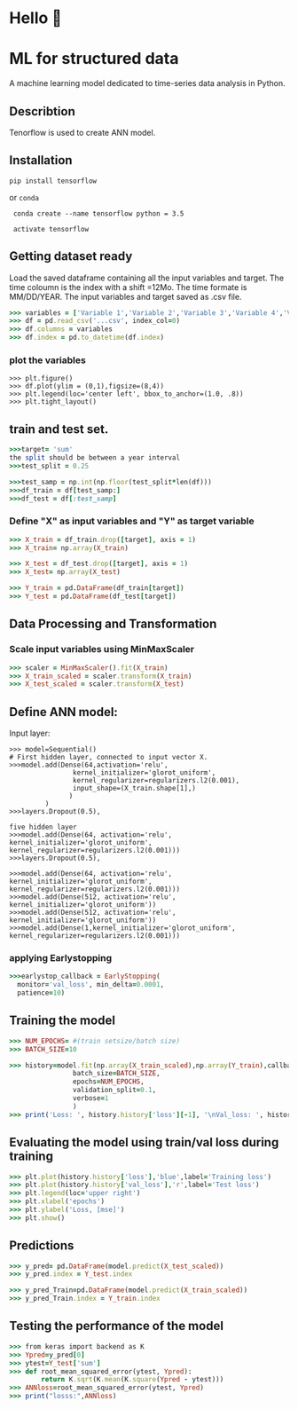 # Hello 👋
# ML for structured data
A machine learning model dedicated to time-series data analysis in Python.

## Describtion
 Tenorflow is used to create ANN model. 

## Installation

```pip install tensorflow```

or ```conda``` 

``` conda create --name tensorflow python = 3.5```

``` activate tensorflow```

## Getting dataset ready 
Load the saved dataframe containing all the input variables and target. The time coloumn is the index with a shift =12Mo.
The time formate is MM/DD/YEAR. The input variables and target saved as .csv file.
``` ruby
>>> variables = ['Variable 1','Variable 2','Variable 3','Variable 4','Variable 5','Variable 6','Variable 7','Variable 8','sum']
>>> df = pd.read_csv('...csv', index_col=0)
>>> df.columns = variables
>>> df.index = pd.to_datetime(df.index)
```


### plot the variables

```
>>> plt.figure()
>>> df.plot(ylim = (0,1),figsize=(8,4))
>>> plt.legend(loc='center left', bbox_to_anchor=(1.0, .8))
>>> plt.tight_layout()

```


## train and test set. 
``` ruby
>>>target= 'sum'
the split should be between a year interval
>>>test_split = 0.25 

>>>test_samp = np.int(np.floor(test_split*len(df)))
>>>df_train = df[test_samp:]
>>>df_test = df[:test_samp]
```

### Define "X" as input variables and "Y" as target variable
```ruby 
>>> X_train = df_train.drop([target], axis = 1)
>>> X_train= np.array(X_train)

>>> X_test = df_test.drop([target], axis = 1)
>>> X_test= np.array(X_test)

>>> Y_train = pd.DataFrame(df_train[target])
>>> Y_test = pd.DataFrame(df_test[target])
```

## Data Processing and Transformation

### Scale input variables using MinMaxScaler
```ruby
>>> scaler = MinMaxScaler().fit(X_train)
>>> X_train_scaled = scaler.transform(X_train)
>>> X_test_scaled = scaler.transform(X_test)
```


## Define ANN model:
Input layer:
```
>>> model=Sequential()
# First hidden layer, connected to input vector X.
>>>model.add(Dense(64,activation='relu',
                kernel_initializer='glorot_uniform',
                kernel_regularizer=regularizers.l2(0.001),
                input_shape=(X_train.shape[1],)
               )
         )
>>>layers.Dropout(0.5),

five hidden layer
>>>model.add(Dense(64, activation='relu', kernel_initializer='glorot_uniform',  kernel_regularizer=regularizers.l2(0.001)))
>>>layers.Dropout(0.5),

>>>model.add(Dense(64, activation='relu', kernel_initializer='glorot_uniform', kernel_regularizer=regularizers.l2(0.001)))
>>>model.add(Dense(512, activation='relu', kernel_initializer='glorot_uniform'))
>>>model.add(Dense(512, activation='relu', kernel_initializer='glorot_uniform'))
>>>model.add(Dense(1,kernel_initializer='glorot_uniform',   kernel_regularizer=regularizers.l2(0.001)))
```

### applying Earlystopping
```ruby
>>>earlystop_callback = EarlyStopping(
  monitor='val_loss', min_delta=0.0001,
  patience=10)
```


## Training the model 
```ruby
>>> NUM_EPOCHS= #(train setsize/batch size)
>>> BATCH_SIZE=10

>>> history=model.fit(np.array(X_train_scaled),np.array(Y_train),callbacks=[earlystop_callback],
                batch_size=BATCH_SIZE, 
                epochs=NUM_EPOCHS,
                validation_split=0.1,
                verbose=1
                )
>>> print('Loss: ', history.history['loss'][-1], '\nVal_loss: ', history.history['val_loss'][-1],  '\nmae: ', history.history['mae'][-1])

```
## Evaluating the model using train/val loss during training 
```ruby
>>> plt.plot(history.history['loss'],'blue',label='Training loss')
>>> plt.plot(history.history['val_loss'],'r',label='Test loss')
>>> plt.legend(loc='upper right')
>>> plt.xlabel('epochs')
>>> plt.ylabel('Loss, [mse]')
>>> plt.show()
```


## Predictions
```ruby
>>> y_pred= pd.DataFrame(model.predict(X_test_scaled))
>>> y_pred.index = Y_test.index

>>> y_pred_Train=pd.DataFrame(model.predict(X_train_scaled))
>>> y_pred_Train.index = Y_train.index
```

## Testing the performance of the model
``` ruby
>>> from keras import backend as K
>>> Ypred=y_pred[0]
>>> ytest=Y_test['sum']
>>> def root_mean_squared_error(ytest, Ypred):
        return K.sqrt(K.mean(K.square(Ypred - ytest)))
>>> ANNloss=root_mean_squared_error(ytest, Ypred)
>>> print("losss:",ANNloss)
```




